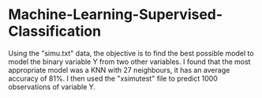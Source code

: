 # Machine-Learning-Supervised-Classification

Using the "simu.txt" data, the objective is to find the best possible model to model the binary variable Y from two other variables.
I found that the most appropriate model was a KNN with 27 neighbours, it has an average accuracy of 81%. 
I then used the "xsimutest" file to predict 1000 observations of variable Y.


